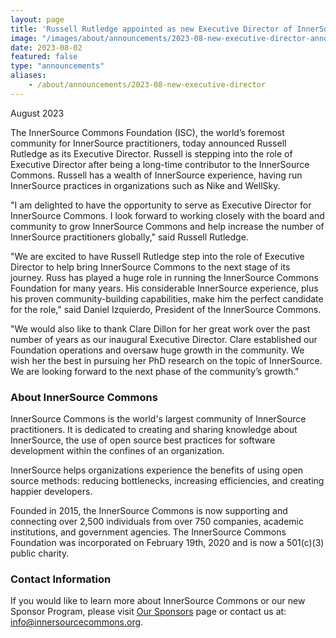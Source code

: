 ```yaml
---
layout: page
title: 'Russell Rutledge appointed as new Executive Director of InnerSource Commons'
image: "/images/about/announcements/2023-08-new-executive-director-announcement.png"
date: 2023-08-02
featured: false
type: "announcements"
aliases:
    - /about/announcements/2023-08-new-executive-director
---
```

 
August 2023

The InnerSource Commons Foundation (ISC), the world’s foremost community for InnerSource practitioners, today announced Russell Rutledge as its Executive Director. Russell is stepping into the role of Executive Director after being a long-time contributor to the InnerSource Commons. Russell has a wealth of InnerSource experience, having run InnerSource practices in organizations such as Nike and WellSky.

"I am delighted to have the opportunity to serve as Executive Director for InnerSource Commons. I look forward to working closely with the board and community to grow InnerSource Commons and help increase the number of InnerSource practitioners globally," said Russell Rutledge.

"We are excited to have Russell Rutledge step into the role of Executive Director to help bring InnerSource Commons to the next stage of its journey. Russ has played a huge role in running the InnerSource Commons Foundation for many years. His considerable InnerSource experience, plus his proven community-building capabilities, make him the perfect candidate for the role," said Daniel Izquierdo, President of the InnerSource Commons.

"We would also like to thank Clare Dillon for her great work over the past number of years as our inaugural Executive Director. Clare established our Foundation operations and oversaw huge growth in the community. We wish her the best in pursuing her PhD research on the topic of InnerSource. We are looking forward to the next phase of the community’s growth."

### About InnerSource Commons

InnerSource Commons is the world's largest community of InnerSource practitioners. It is dedicated to creating and sharing knowledge about InnerSource, the use of open source best practices for software development within the confines of an organization.

InnerSource helps organizations experience the benefits of using open source methods: reducing bottlenecks, increasing efficiencies, and creating happier developers.

Founded in 2015, the InnerSource Commons is now supporting and connecting over 2,500 individuals from over 750 companies, academic institutions, and government agencies. The InnerSource Commons Foundation was incorporated on February 19th, 2020 and is now a 501(c)(3) public charity.

### Contact Information

If you would like to learn more about InnerSource Commons or our new Sponsor Program, please visit [Our Sponsors](https://innersourcecommons.org/about/sponsors/) page or contact us at: info@innersourcecommons.org.
